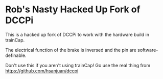 Rob's Nasty Hacked Up Fork of DCCPi
==================================================================
This is a hacked up fork of DCCPi to work with the hardware build in trainCap.

The electrical function of the brake is inversed and the pin are software-definable.

Don't use this if you aren't using trainCap! Go use the real thing from https://github.com/hsanjuan/dccpi